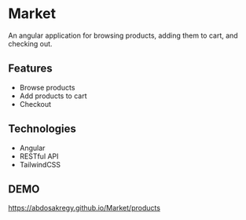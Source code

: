# Market

An angular application for browsing products, adding them to cart, and checking out.

## Features
- Browse products
- Add products to cart
- Checkout

## Technologies
- Angular
- RESTful API
- TailwindCSS

## DEMO
https://abdosakregy.github.io/Market/products
